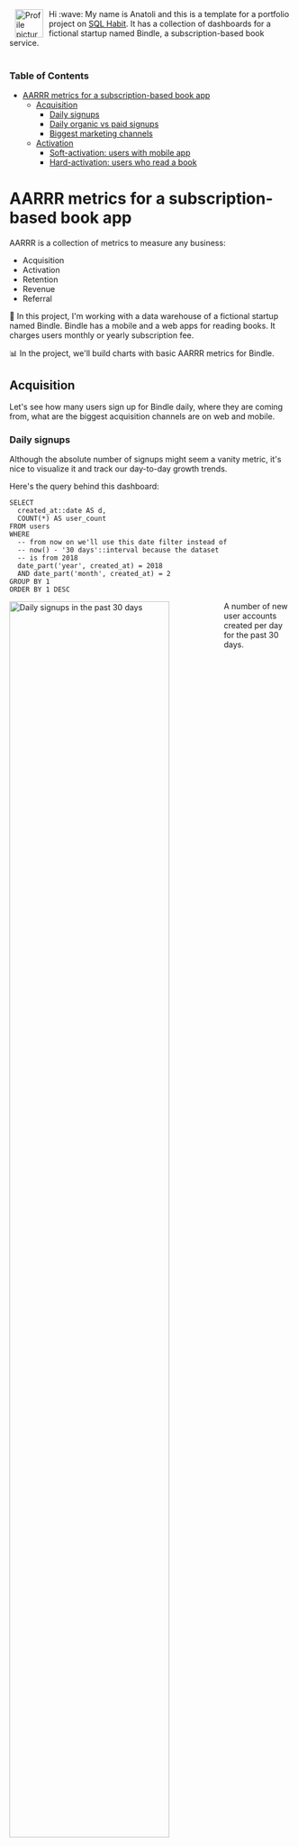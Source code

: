 <img align="left" src="https://images.weserv.nl/?url=avatars.githubusercontent.com/u/768070?v=4&h=100&w=100&fit=cover&mask=circle&maxage=7d" alt="Profile picture" width="50" height="50" hspace="10">

<div>
Hi :wave: My name is Anatoli and this is a template for a portfolio project on <a href="https://www.sqlhabit.com">SQL Habit</a>. It has a collection of dashboards for a fictional startup named Bindle, a subscription-based book service.
</div>

<br>

### Table of Contents
- [AARRR metrics for a subscription-based book app](#aarrr-metrics-for-a-subscription-based-book-app)
  - [Acquisition](#acquisition)
    - [Daily signups](#daily-signups)
    - [Daily organic vs paid signups](#daily-organic-vs-paid-signups)
    - [Biggest marketing channels](#biggest-marketing-channels)
  - [Activation](#activation)
    - [Soft-activation: users with mobile app](#soft-activation-users-with-mobile-app)
    - [Hard-activation: users who read a book](#hard-activation-users-who-read-a-book)

# AARRR metrics for a subscription-based book app

AARRR is a collection of metrics to measure any business:

* Acquisition
* Activation
* Retention
* Revenue
* Referral

:iphone: In this project, I'm working with a data warehouse of a fictional startup named Bindle. Bindle has a mobile and a web apps for reading books. It charges users monthly or yearly subscription fee.

:bar_chart: In the project, we'll build charts with basic AARRR metrics for Bindle.

## Acquisition

Let's see how many users sign up for Bindle daily, where they are coming from, what are the biggest acquisition channels are on web and mobile.

### Daily signups

Although the absolute number of signups might seem a vanity metric, it's nice to visualize it and track our day-to-day growth trends.

Here's the query behind this dashboard:

~~~pgsql
SELECT
  created_at::date AS d,
  COUNT(*) AS user_count
FROM users
WHERE
  -- from now on we'll use this date filter instead of
  -- now() - '30 days'::interval because the dataset
  -- is from 2018
  date_part('year', created_at) = 2018
  AND date_part('month', created_at) = 2
GROUP BY 1
ORDER BY 1 DESC
~~~

<img align="left" src="./images/charts/daily_signups.png" alt="Daily signups in the past 30 days" width="75%">

A number of new user accounts created per day for the past 30 days.

<br clear="left"/>
<br>

### Daily organic vs paid signups

Let's transform the absolute-number vanity metric into something more actionable. What drives our growth? Let's see the ratio between organic signups and users we acquired through marketing campaigns:

~~~pgsql
SELECT
  created_at::date AS d,
  CASE WHEN utm_medium IS NULL THEN 'organic' ELSE 'paid' END AS user_source,
  COUNT(*) AS user_count
FROM users
WHERE
  date_part('year', created_at) = 2018
  AND date_part('month', created_at) = 2
GROUP BY 1, 2
ORDER BY 1 DESC
~~~

<img align="right" src="./images/charts/daily_organic_vs_paid_signups.png" alt="Daily organic vs paid signups" width="75%">

A number of new organic and paid user accounts created per day for the past 30 days.

<br clear="right"/>
<br>

### Biggest marketing channels

Let's zoom into paid signups and see which channels and campaigns drive our growth.

~~~pgsql
SELECT
  utm_source,
  utm_campaign,
  utm_content,
  COUNT(*) AS user_count
FROM users
WHERE
  date_part('year', created_at) = 2018
  AND date_part('month', created_at) = 2
  AND utm_medium IS NOT NULL
GROUP BY 1, 2, 3
ORDER BY 4 DESC
~~~

<img align="left" src="./images/charts/biggest_marketing_channels.png" alt="Biggest marketing channels" width="75%">

As you can see, Twitter and Facebook are our primary paid CPC marketing channels.

<br clear="left"/>
<br>

## Activation

Now we've glimpsed into the user numbers, let's see what happens with these users down the funnel.

### Soft-activation: users with mobile app

Let's see how many users who signed up on the web installed a mobile app. Here and later we'll use daily cohorts based on user signup date.

~~~pgsql
WITH mobile_app_users AS (
  SELECT DISTINCT user_id
  FROM mobile_analytics.events m
)

SELECT
  u.created_at::date AS d,
  CASE WHEN m.user_id IS NOT NULL THEN 'has_mobile_app' ELSE 'only_web' END AS mobile_app_status,
  COUNT(u.id) AS user_count
FROM users u
LEFT JOIN mobile_app_users m
  ON u.id = m.user_id
WHERE
  date_part('year', u.created_at) = 2018
  AND date_part('month', u.created_at) = 2
GROUP BY 1, 2
ORDER BY 1 DESC
~~~

<img align="right" src="./images/charts/new_signups_with_mobile_apps.png" alt="New web signups with mobile apps" width="75%">

Let's see what portion of users who signed up via the website installed our mobile app.

> [!NOTE]
> Even if new users haven't read a book yet, we may reach them later in the mobile app via a push notification or an in-app message.

<br clear="right"/>
<br>

### Hard-activation: users who read a book

By definition, the hard-activation is when users do the primary action of our app – read books. Let's see what percentage of users actually read books.

~~~pgsql
SELECT
  u.created_at::date AS d,
  CASE WHEN b.user_id IS NOT NULL THEN 'started_a_book' ELSE 'has_not_started_a_book' END AS hard_activation_status,
  COUNT(DISTINCT(u.id)) AS user_count
FROM users u
LEFT JOIN books_users b
  ON u.id = b.user_id
WHERE
  date_part('year', u.created_at) = 2018
  AND date_part('month', u.created_at) = 2
GROUP BY 1, 2
ORDER BY 1 DESC
~~~

<img align="left" src="./images/charts/hard_activation.png" alt="Web signups who have started reading a book" width="75%">

Let's see the portion of web signups who actually did what they came for and started reading a book.

<br clear="left"/>
<br>

If we were to start improving the hard-activation rate, let's make sure we can reliably measure it. We'd want to increase a portion of users who started reading books, so let's rebuild the last chart :point_up: and show hard activation rate in percentages:

~~~pgsql
WITH hard_activation_stats AS (
  SELECT
    u.created_at::date AS d,
    CASE WHEN b.user_id IS NOT NULL THEN 'started_a_book' ELSE 'has_not_started_a_book' END AS hard_activation_status,
    COUNT(DISTINCT(u.id)) AS user_count
  FROM users u
  LEFT JOIN books_users b
    ON u.id = b.user_id
  WHERE
    date_part('year', u.created_at) = 2018
    AND date_part('month', u.created_at) = 2
  GROUP BY 1, 2
  ORDER BY 1 DESC
)

SELECT
  d,
  hard_activation_status,
  ROUND(100.0 * user_count / SUM(user_count) OVER (PARTITION BY d, hard_activation_stats)) AS pct
FROM hard_activation_stats
ORDER BY d DESC
~~~

<img align="right" src="./images/charts/hard_activation_relative.png" alt="Hard activation in percentage points" width="75%">

We can use this chart to measure if our efforts (improving onboarding, book recommendations, etc) lead to a bigger hard activation rate.

<br clear="right"/>
<br>
